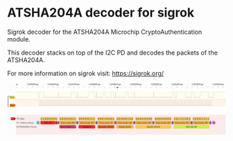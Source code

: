# ATSHA204A decoder for sigrok

Sigrok decoder for the ATSHA204A Microchip CryptoAuthentication module.

This decoder stacks on top of the I2C PD and decodes the packets of the
ATSHA204A.

For more information on sigrok visit: https://sigrok.org/

![Pulseview screenshot ATSHA204A decoder](screenshot.png)
